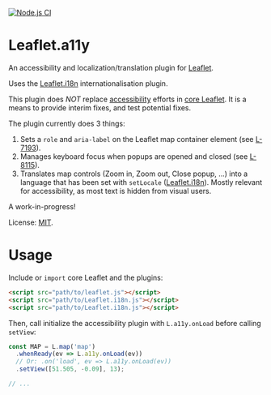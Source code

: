 [![Node.js CI][ci-img]][ci]

# Leaflet.a11y

An accessibility and localization/translation plugin for [Leaflet][].

Uses the [Leaflet.i18n][] internationalisation plugin.

This plugin does _NOT_ replace [accessibility][] efforts in [core Leaflet][bugs]. It is a means to provide interim fixes, and test potential fixes.

The plugin currently does 3 things:

1. Sets a `role` and `aria-label` on the Leaflet map container element (see [L-7193][]).
2. Manages keyboard focus when popups are opened and closed (see [L-8115][]).
3. Translates map controls (Zoom in, Zoom out, Close popup, ...) into a language that has been set with `setLocale` ([Leaflet.i18n][]). Mostly relevant for accessibility, as most text is hidden from visual users.

A work-in-progress!

License: [MIT][].

# Usage

Include or `import` core Leaflet and the plugins:

```html
<script src="path/to/leaflet.js"></script>
<script src="path/to/Leaflet.i18n.js"></script>
<script src="path/to/Leaflet.i18n.js"></script>
```

Then, call initialize the accessibility plugin with `L.a11y.onLoad` before calling `setView`:
```js
const MAP = L.map('map')
  .whenReady(ev => L.a11y.onLoad(ev))
  // Or: .on('load', ev => L.a11y.onLoad(ev))
  .setView([51.505, -0.09], 13);

// ...
```

[ci]: https://github.com/nfreear/Leaflet.a11y/actions/workflows/node.js.yml
[ci-img]: https://github.com/nfreear/Leaflet.a11y/actions/workflows/node.js.yml/badge.svg
[Leaflet]: https://leafletjs.com/
[accessibility]: https://leafletjs.com/examples/accessibility/
[Leaflet.i18n]: https://github.com/umap-project/Leaflet.i18n
[MIT]: https://nfreear.mit-license.org/
[bugs]: https://github.com/Leaflet/Leaflet/labels/accessibility
[L-7193]: https://github.com/Leaflet/Leaflet/issues/7193
  "Make the leaflet-container a programmatically determinable element"
[L-8115]: https://github.com/Leaflet/Leaflet/issues/8115
  "Focus management between markers and popups"
[Maps WCAG eval]: https://github.com/Malvoz/web-maps-wcag-evaluation
